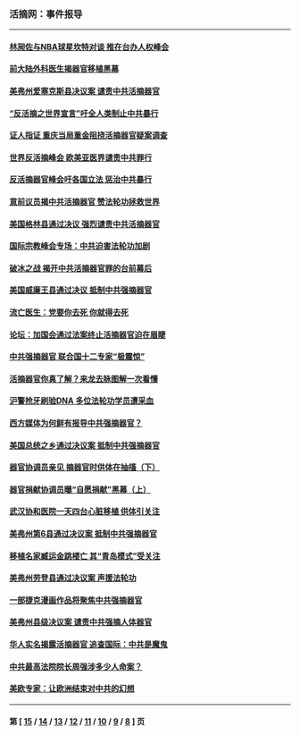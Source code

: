 ### 活摘网：事件报导
---
#### [林昶佐与NBA球星坎特对谈 推在台办人权峰会](../../pages/nf5877/n13414467.md?12040430) 
#### [前大陆外科医生揭器官移植黑幕](../../pages/nf5877/n13401416.md?12040430) 
#### [美弗州爱塞克斯县决议案 谴责中共活摘器官](../../pages/nf5877/n13320919.md?12040430) 
#### [“反活摘之世界宣言”吁全人类制止中共暴行](../../pages/nf5877/n13259730.md?12040430) 
#### [证人指证 重庆当局重金阻挠活摘器官疑案调查](../../pages/nf5877/n13259127.md?12040430) 
#### [世界反活摘峰会 欧美亚医界谴责中共罪行](../../pages/nf5877/n13253550.md?12040430) 
#### [反活摘器官峰会吁各国立法 惩治中共暴行](../../pages/nf5877/n13245052.md?12040430) 
#### [意前议员揭中共活摘器官 赞法轮功拯救世界](../../pages/nf5877/n13203445.md?12040430) 
#### [美国格林县通过决议 强烈谴责中共活摘器官](../../pages/nf5877/n13119367.md?12040430) 
#### [国际宗教峰会专场：中共迫害法轮功加剧](../../pages/nf5877/n13088279.md?12040430) 
#### [破冰之战 揭开中共活摘器官罪的台前幕后](../../pages/nf5877/n13082457.md?12040430) 
#### [美国威廉王县通过决议 抵制中共强摘器官](../../pages/nf5877/n13056521.md?12040430) 
#### [流亡医生：党要你去死 你就得去死](../../pages/nf5877/n13052835.md?12040430) 
#### [论坛：加国会通过法案终止活摘器官迫在眉睫](../../pages/nf5877/n13029839.md?12040430) 
#### [中共强摘器官 联合国十二专家“极震惊”](../../pages/nf5877/n13024313.md?12040430) 
#### [活摘器官你真了解？来龙去脉图解一次看懂](../../pages/nf5877/n13013820.md?12040430) 
#### [沪警抢牙刷验DNA 多位法轮功学员遭采血](../../pages/nf5877/n12969218.md?12040430) 
#### [西方媒体为何鲜有报导中共强摘器官？](../../pages/nf5877/n12932034.md?12040430) 
#### [美国总统之乡通过决议案 抵制中共强摘器官](../../pages/nf5877/n12908242.md?12040430) 
#### [器官协调员亲见 摘器官时供体在抽搐（下）](../../pages/nf5877/n12898622.md?12040430) 
#### [器官捐献协调员曝“自愿捐献”黑幕（上）](../../pages/nf5877/n12878830.md?12040430) 
#### [武汉协和医院一天四台心脏移植 供体引关注](../../pages/nf5877/n12863175.md?12040430) 
#### [美弗州第6县通过决议案 抵制中共强摘器官](../../pages/nf5877/n12805218.md?12040430) 
#### [移植名家臧运金跳楼亡 其“青岛模式”受关注](../../pages/nf5877/n12803746.md?12040430) 
#### [美弗州劳登县通过决议案 声援法轮功](../../pages/nf5877/n12785715.md?12040430) 
#### [一部捷克漫画作品将聚焦中共强摘器官](../../pages/nf5877/n12785954.md?12040430) 
#### [美弗州县级决议案 谴责中共强摘人体器官](../../pages/nf5877/n12721290.md?12040430) 
#### [华人实名揭露活摘器官 追查国际：中共是魔鬼](../../pages/nf5877/n12691724.md?12040430) 
#### [中共最高法院院长周强涉多少人命案？](../../pages/nf5877/n12678074.md?12040430) 
#### [美欧专家：让欧洲结束对中共的幻想](../../pages/nf5877/n12652921.md?12040430) 

---
#### 第 [ [15](./15.md?12040430) / [14](./14.md?12040430) / [13](./13.md?12040430) / [12](./12.md?12040430) / [11](./11.md?12040430) / [10](./10.md?12040430) / [9](./9.md?12040430) / [8](./8.md?12040430) ] 页
